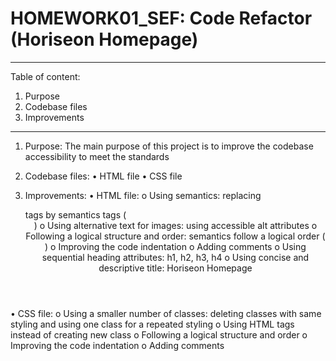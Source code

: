 # HOMEWORK01_SEF: Code Refactor (Horiseon Homepage)
-----------------------------------------------------------------------------------------------------------------------
Table of content:
1.	Purpose
2.	Codebase files
3.	Improvements
-----------------------------------------------------------------------------------------------------------------------

1.	Purpose: The main purpose of this project is to improve the codebase accessibility to meet the standards 

2.	Codebase files:
•	HTML file
•	CSS file

3.	Improvements:
•	HTML file:
o	Using semantics: replacing <div> tags by semantics tags (<header> <footer> <main> <article> <aside> <nav>)
o	Using alternative text for images: using accessible alt attributes
o	Following a logical structure and order: semantics follow a logical order (<header> <main> <aside> <footer>) 
o	Improving the code indentation
o	Adding comments
o	Using sequential heading attributes: h1, h2, h3, h4
o	Using concise and descriptive title: Horiseon Homepage

•	CSS file:
o	Using a smaller number of classes: deleting classes with same styling and using one class for a repeated styling 
o	Using HTML tags instead of creating new class
o	Following a logical structure and order
o	Improving the code indentation
o	Adding comments

